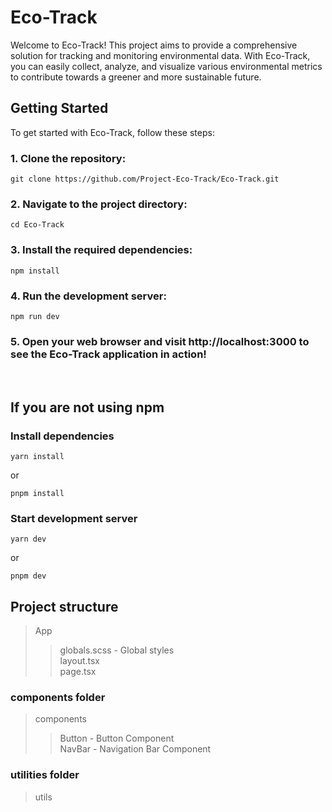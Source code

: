 # Eco-Track

Welcome to Eco-Track! This project aims to provide a comprehensive solution for tracking and monitoring environmental data. With Eco-Track, you can easily collect, analyze, and visualize various environmental metrics to contribute towards a greener and more sustainable future.

## Getting Started

To get started with Eco-Track, follow these steps:

### 1. Clone the repository:

```shell
git clone https://github.com/Project-Eco-Track/Eco-Track.git
```

### 2. Navigate to the project directory:

```shell
cd Eco-Track
```

### 3. Install the required dependencies:

```shell
npm install
```

### 4. Run the development server:

```shell
npm run dev
```

### 5. Open your web browser and visit http://localhost:3000 to see the Eco-Track application in action!

<br>

## If you are not using npm

### Install dependencies

```shell
yarn install
```

or

```shell
pnpm install
```

### Start development server

```shell
yarn dev
```

or

```shell
pnpm dev
```

## Project structure

> App
>
> > globals.scss - Global styles <br>
> > layout.tsx <br>
> > page.tsx <br>

### components folder

> components
>
> > Button - Button Component <br>
> > NavBar - Navigation Bar Component <br>

### utilities folder

> utils
> >


